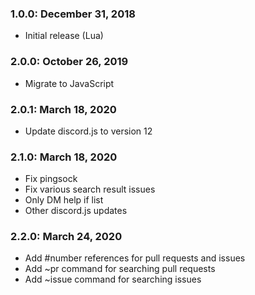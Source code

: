 ### 1.0.0: December 31, 2018
- Initial release (Lua)

### 2.0.0: October 26, 2019
- Migrate to JavaScript

### 2.0.1: March 18, 2020
- Update discord.js to version 12

### 2.1.0: March 18, 2020
- Fix pingsock
- Fix various search result issues
- Only DM help if list
- Other discord.js updates

### 2.2.0: March 24, 2020
- Add #number references for pull requests and issues
- Add ~pr command for searching pull requests
- Add ~issue command for searching issues